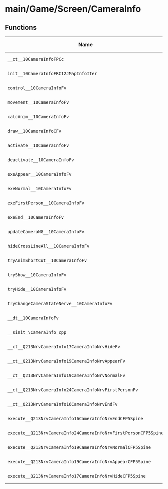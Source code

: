# main/Game/Screen/CameraInfo

## Functions

| Name | Address | Match % |
|------|---------|---------|
| `__ct__10CameraInfoFPCc` | `0x8034D294` | :x: (0.0%) |
| `init__10CameraInfoFRC12JMapInfoIter` | `0x8034D2E4` | :x: (0.0%) |
| `control__10CameraInfoFv` | `0x8034D36C` | :x: (0.0%) |
| `movement__10CameraInfoFv` | `0x8034D3AC` | :x: (0.0%) |
| `calcAnim__10CameraInfoFv` | `0x8034D3C0` | :x: (0.0%) |
| `draw__10CameraInfoCFv` | `0x8034D3D4` | :x: (0.0%) |
| `activate__10CameraInfoFv` | `0x8034D3E8` | :x: (0.0%) |
| `deactivate__10CameraInfoFv` | `0x8034D3F4` | :x: (0.0%) |
| `exeAppear__10CameraInfoFv` | `0x8034D400` | :x: (0.0%) |
| `exeNormal__10CameraInfoFv` | `0x8034D470` | :x: (0.0%) |
| `exeFirstPerson__10CameraInfoFv` | `0x8034D568` | :x: (0.0%) |
| `exeEnd__10CameraInfoFv` | `0x8034D5E8` | :x: (0.0%) |
| `updateCameraNG__10CameraInfoFv` | `0x8034D64C` | :x: (0.0%) |
| `hideCrossLineAll__10CameraInfoFv` | `0x8034D6E4` | :x: (0.0%) |
| `tryAnimShortCut__10CameraInfoFv` | `0x8034D748` | :x: (0.0%) |
| `tryShow__10CameraInfoFv` | `0x8034D7C8` | :x: (0.0%) |
| `tryHide__10CameraInfoFv` | `0x8034D8B0` | :x: (0.0%) |
| `tryChangeCameraStateNerve__10CameraInfoFv` | `0x8034D9C4` | :x: (0.0%) |
| `__dt__10CameraInfoFv` | `0x8034DA54` | :x: (0.0%) |
| `__sinit_\CameraInfo_cpp` | `0x8034DAB0` | :x: (0.0%) |
| `__ct__Q213NrvCameraInfo17CameraInfoNrvHideFv` | `0x8034DAF4` | :x: (0.0%) |
| `__ct__Q213NrvCameraInfo19CameraInfoNrvAppearFv` | `0x8034DB04` | :x: (0.0%) |
| `__ct__Q213NrvCameraInfo19CameraInfoNrvNormalFv` | `0x8034DB14` | :x: (0.0%) |
| `__ct__Q213NrvCameraInfo24CameraInfoNrvFirstPersonFv` | `0x8034DB24` | :x: (0.0%) |
| `__ct__Q213NrvCameraInfo16CameraInfoNrvEndFv` | `0x8034DB34` | :x: (0.0%) |
| `execute__Q213NrvCameraInfo16CameraInfoNrvEndCFP5Spine` | `0x8034DB44` | :x: (0.0%) |
| `execute__Q213NrvCameraInfo24CameraInfoNrvFirstPersonCFP5Spine` | `0x8034DB4C` | :x: (0.0%) |
| `execute__Q213NrvCameraInfo19CameraInfoNrvNormalCFP5Spine` | `0x8034DB54` | :x: (0.0%) |
| `execute__Q213NrvCameraInfo19CameraInfoNrvAppearCFP5Spine` | `0x8034DB5C` | :x: (0.0%) |
| `execute__Q213NrvCameraInfo17CameraInfoNrvHideCFP5Spine` | `0x8034DB64` | :x: (0.0%) |